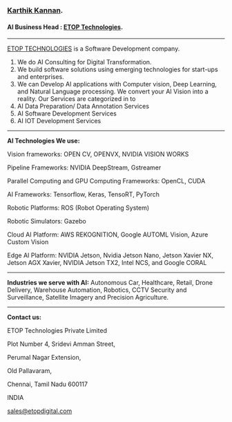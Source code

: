 ### [Karthik Kannan](https://www.linkedin.com/in/karthik-kannan-r-544a918). ###

#### AI Business Head : [ETOP Technologies](http://www.etopdigital.com/). ####

- - - - 

[ETOP TECHNOLOGIES](https://www.linkedin.com/company/etoptechnologies) is a Software Development company. 
1. We do AI Consulting for Digital Transformation.
2. We build software solutions using emerging technologies for start-ups and enterprises. 
3. We can Develop AI applications with Computer vision, Deep Learning, and Natural Language processing.
We convert your AI Vision into a reality. Our Services are categorized in to 
1. AI Data Preparation/ Data Annotation Services 
2. AI Software Development Services 
3. AI IOT Development Services 

- - - - 

__AI Technologies We use:__ 

Vision frameworks: OPEN CV, OPENVX, NVIDIA VISION WORKS

Pipeline Frameworks: NVIDIA DeepStream, Gstreamer 

Parallel Computing and GPU Computing Frameworks: OpenCL, CUDA

AI Frameworks: Tensorflow, Keras, TensoRT, PyTorch

Robotic Platforms: ROS (Robot Operating System) 

Robotic Simulators: Gazebo

Cloud AI Platform: AWS REKOGNITION, Google AUTOML Vision, Azure Custom Vision

Edge AI Platform: NVIDIA Jetson, Nvidia Jetson Nano, Jetson Xavier NX, Jetson AGX Xavier, NVIDIA Jetson TX2, Intel NCS, and Google CORAL

- - - - 

__Industries we serve with AI:__ Autonomous Car, Healthcare, Retail, Drone Delivery, Warehouse Automation, Robotics, CCTV Security and Surveillance, Satellite Imagery and Precision Agriculture. 

- - - - 

__Contact us:__

ETOP Technologies Private Limited 

Plot Number 4, Sridevi Amman Street,

Perumal Nagar Extension, 

Old Pallavaram, 

Chennai, Tamil Nadu 600117

INDIA

sales@etopdigital.com
